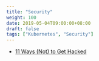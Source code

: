 ```yaml
---
title: "Security"
weight: 100
date: 2019-05-04T09:00:00+08:00
draft: false
tags: ["Kubernetes", "Security"]
---
```


- [11 Ways (Not) to Get Hacked](https://kubernetes.io/blog/2018/07/18/11-ways-not-to-get-hacked/)
